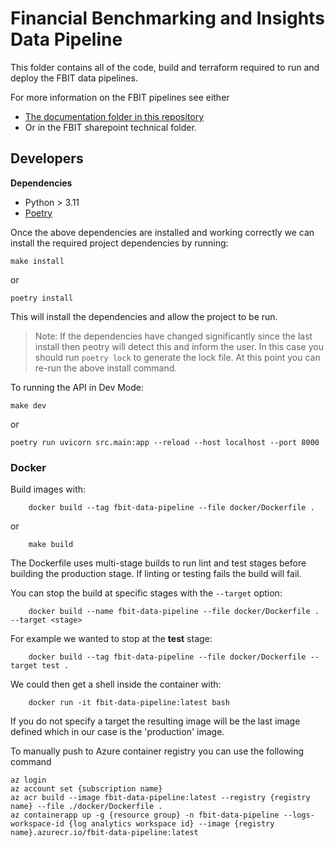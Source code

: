 # Financial Benchmarking and Insights Data Pipeline

This folder contains all of the code, build and terraform required to run and deploy the FBIT data pipelines.

For more information on the FBIT pipelines see either

* [The documentation folder in this repository](https://github.com/DFE-Digital/education-benchmarking-and-insights/tree/main/documentation)
* Or in the FBIT sharepoint technical folder.

## Developers

**Dependencies**

* Python > 3.11
* [Poetry](https://python-poetry.org/docs/)

Once the above dependencies are installed and working correctly we can install the required project dependencies by running:

    make install

or 
    
    poetry install

This will install the dependencies and allow the project to be run. 

> Note: If the dependencies have changed significantly since the last install then peotry will detect this and inform the user. In this case you should run `poetry lock` to generate the lock file. At this point you can re-run the above install command. 

To running the API in Dev Mode:

    make dev

or 

    poetry run uvicorn src.main:app --reload --host localhost --port 8000 


### Docker

Build images with:

        docker build --tag fbit-data-pipeline --file docker/Dockerfile . 

or 

        make build 

The Dockerfile uses multi-stage builds to run lint and test stages before building the production stage.  If linting or testing fails the build will fail.

You can stop the build at specific stages with the `--target` option:

        docker build --name fbit-data-pipeline --file docker/Dockerfile . --target <stage>

For example we wanted to stop at the **test** stage:

        docker build --tag fbit-data-pipeline --file docker/Dockerfile --target test .

We could then get a shell inside the container with:

        docker run -it fbit-data-pipeline:latest bash

If you do not specify a target the resulting image will be the last image defined which in our case is the 'production' image.

To manually push to Azure container registry you can use the following command

    az login
    az account set {subscription name}
    az acr build --image fbit-data-pipeline:latest --registry {registry name} --file ./docker/Dockerfile .
    az containerapp up -g {resource group} -n fbit-data-pipeline --logs-workspace-id {log analytics workspace id} --image {registry name}.azurecr.io/fbit-data-pipeline:latest